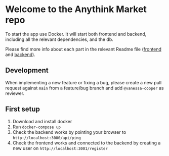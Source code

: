 # Welcome to the Anythink Market repo

To start the app use Docker. It will start both frontend and backend, including all the relevant dependencies, and the db.

Please find more info about each part in the relevant Readme file ([frontend](frontend/readme.md) and [backend](backend/README.md)).

## Development

When implementing a new feature or fixing a bug, please create a new pull request against `main` from a feature/bug branch and add `@vanessa-cooper` as reviewer.

## First setup

1. Download and install docker
2. Run `docker-compose up`
3. Check the backend works by pointing your browser to `http://localhost:3000/api/ping`
4. Check the frontend works and connected to the backend by creating a new user on `http://localhost:3001/register`